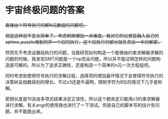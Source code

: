 # 宇宙终极问题的答案

~~直接出个符号执行的解N元数组的问题吧。~~

​	~~但是这样岂不是太简单了。考虑稍微增加一点难度。我对它的设想是融入自己的sphinx_puzzle用到的开一个段的执行，这个段执行的部分就负责后一半的解密，~~

​	然而先不考虑设置段执行的问题，当我研究如何构造一个能够由约束求解器求解的问题的时候，我发现SMT问题是一个np完全问题，所以并不能证明怎样的问题构造是可解的。所以为了追求正确性，还是构造一个简单的n元一次方程组吧。

​	同时考虑到使用符号执行的求解过程，选择项的增加最坏情况下会使得符号执行的决策树呈指数级别的增长。不过z3还是牛逼啊，限制字符为8位的情况下几乎是秒解。

​	密钥长度是10且由多项式结果决定正误性，所以这个题肯定只能用z3约束求解器进行求解。有关angr的使用我也进行了一下测试。但是自己的脚本写的估计有问题，并不能跑出来。
